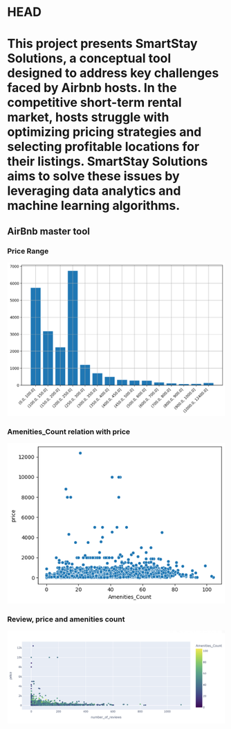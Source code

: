 # HEAD
This project presents SmartStay Solutions, a conceptual tool designed to address key challenges faced
by Airbnb hosts. In the competitive short-term rental market, hosts struggle with optimizing pricing strategies
and selecting profitable locations for their listings. SmartStay Solutions aims to solve these issues by
leveraging data analytics and machine learning algorithms.
=======
## AirBnb master tool

### Price Range
![alt text](image.png)

### Amenities_Count relation with price
![alt text](image-1.png)


### Review, price and amenities count
![alt text](image-2.png)
